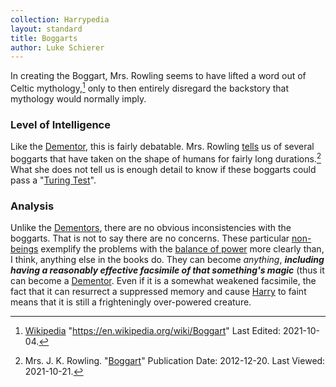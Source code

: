 ```yaml
---
collection: Harrypedia
layout: standard
title: Boggarts
author: Luke Schierer
---
```


In creating the Boggart, Mrs. Rowling seems to have lifted a word out of Celtic
mythology,[^211021-10] only to then entirely disregard the backstory that
mythology would normally imply.

### Level of Intelligence

Like the [Dementor], this is fairly debatable. Mrs.
Rowling [tells] us of several boggarts that have taken on the shape of humans
for fairly long durations.[^211021-11] What she does not tell us is enough
detail to know if these boggarts could pass a "[Turing Test]".

[Turing Test]: https://en.wikipedia.org/wiki/Turing_Test

### Analysis

Unlike the [Dementors], there are no obvious inconsistencies
with the boggarts. That is not to say there are no concerns. These
particular [non-beings] exemplify the problems with the [balance of
power] more clearly than, I think, anything else in the books
do. They can become _anything_, **_including having a reasonably effective
facsimile of that something's magic_** (thus it can become a
[Dementor]. Even if it is a somewhat weakened facsimile,
the fact that it can resurrect a suppressed memory and cause [Harry] to
faint means that it is still a frighteningly over-powered creature.

[Harry]: /Harrypedia/people/Potter/Harry_James//
[tells]: https://www.rowlingindex.org/work/pmbog/
[Dementors]: /Harrypedia/non-beings/dementor/
[Dementor]: /Harrypedia/non-beings/dementor/
[non-beings]: /Harrypedia/non-beings/
[balance of power]: /Harrypedia/balance/

[^211021-11]:
    Mrs. J. K. Rowling.
    "[Boggart](https://www.rowlingindex.org/work/pmbog/)"
    Publication Date: 2012-12-20. Last Viewed: 2021-10-21.

[^211021-10]:
    [Wikipedia](https://en.wikipedia.org/)
    "https://en.wikipedia.org/wiki/Boggart" Last Edited: 2021-10-04.
